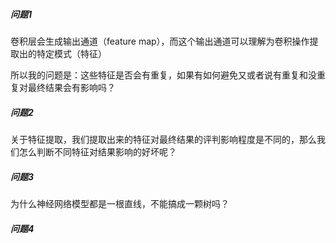 ##### 问题1

卷积层会生成输出通道（feature map），而这个输出通道可以理解为卷积操作提取出的特定模式（特征）

所以我的问题是：这些特征是否会有重复，如果有如何避免又或者说有重复和没重复对最终结果会有影响吗？



##### 问题2

关于特征提取，我们提取出来的特征对最终结果的评判影响程度是不同的，那么我们怎么判断不同特征对结果影响的好坏呢？



##### 问题3

为什么神经网络模型都是一根直线，不能搞成一颗树吗？



##### 问题4



































